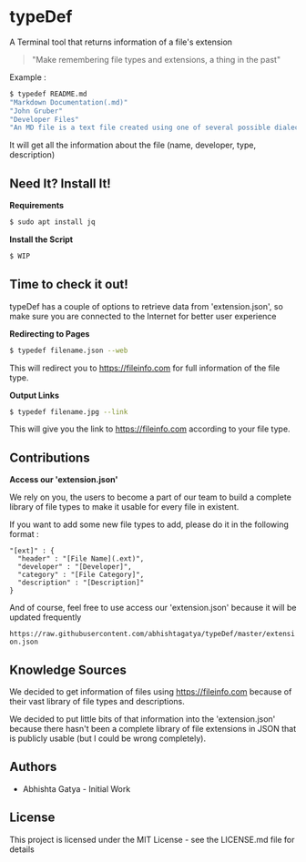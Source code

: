 # typeDef

A Terminal tool that returns information of a file's extension
> "Make remembering file types and extensions, a thing in the past"

Example :

```bash
$ typedef README.md
"Markdown Documentation(.md)"
"John Gruber"
"Developer Files"
"An MD file is a text file created using one of several possible dialects of the Markdown language..."
```

It will get all the information about the file (name, developer, type, description)

## Need It? Install It!

**Requirements**

```bash
$ sudo apt install jq
```
**Install the Script**

```bash
$ WIP
```

## Time to check it out!

typeDef has a couple of options to retrieve data from 'extension.json', so make sure you are connected to the Internet for better user experience

**Redirecting to Pages**

```bash
$ typedef filename.json --web
```

This will redirect you to https://fileinfo.com for full information of the file type.

**Output Links**

```bash
$ typedef filename.jpg --link
```

This will give you the link to https://fileinfo.com according to your file type.

## Contributions

**Access our 'extension.json'**

We rely on you, the users to become a part of our team to build a complete library of file types to make it usable for every file in existent.

If you want to add some new file types to add, please do it in the following format :

```
"[ext]" : {
  "header" : "[File Name](.ext)",
  "developer" : "[Developer]",
  "category" : "[File Category]",
  "description" : "[Description]"
}
```

And of course, feel free to use access our 'extension.json' because it will be updated frequently

`https://raw.githubusercontent.com/abhishtagatya/typeDef/master/extension.json`

## Knowledge Sources

We decided to get information of files using https://fileinfo.com because of their vast library of file types and descriptions.

We decided to put little bits of that information into the 'extension.json' because there hasn't been a complete library of file extensions in JSON that is publicly usable (but I could be wrong completely).

## Authors
- Abhishta Gatya - Initial Work

## License

This project is licensed under the MIT License - see the LICENSE.md file for details
